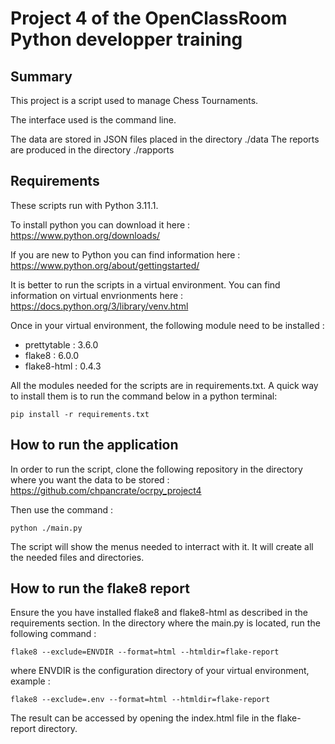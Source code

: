 # Project 4 of the OpenClassRoom Python developper training 

## Summary
This project is a script used to manage Chess Tournaments.

The interface used is the command line.

The data are stored in JSON files placed in the directory ./data
The reports are produced in the directory ./rapports

## Requirements
These scripts run with Python 3.11.1.

To install python you can download it here : https://www.python.org/downloads/

If you are new to Python you can find information here : https://www.python.org/about/gettingstarted/ 

It is better to run the scripts in a virtual environment. You can find information on virtual envrionments here : https://docs.python.org/3/library/venv.html 

Once in your virtual environment, the following module need to be installed :
- prettytable : 3.6.0
- flake8      : 6.0.0
- flake8-html : 0.4.3

All the modules needed for the scripts are in requirements.txt. A quick way to install them is to run the command below in a python terminal:
```
pip install -r requirements.txt
```

## How to run the application

In order to run the script, clone the following repository in the directory where you want the data to be stored : https://github.com/chpancrate/ocrpy_project4

Then use the command : 
```
python ./main.py
```
The script will show the menus needed to interract with it.
It will create all the needed files and directories.

## How to run the flake8 report

Ensure the you have installed flake8 and flake8-html as described in the requirements section.
In the directory where the main.py is located, run the following command :
```
flake8 --exclude=ENVDIR --format=html --htmldir=flake-report 
``` 
where ENVDIR is the configuration directory of your virtual environment, example :
```
flake8 --exclude=.env --format=html --htmldir=flake-report 
``` 
The result can be accessed by opening the index.html file in the flake-report directory.
